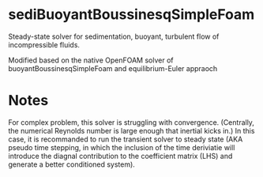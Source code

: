 # sediBuoyantBoussinesqSimpleFoam
Steady-state solver for sedimentation, buoyant, turbulent flow of incompressible fluids.

Modified based on the native OpenFOAM solver of buoyantBoussinesqSimpleFoam and equilibrium-Euler appraoch

# Notes

For complex problem, this solver is struggling with convergence. (Centrally, the numerical Reynolds number is large enough that inertial kicks in.) In this case, it is recommanded to run the transient solver to steady state (AKA pseudo time stepping, in which the inclusion of the time deriviatie will introduce the diagnal contribution to the coefficient matrix (LHS) and generate a better conditioned system).
